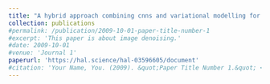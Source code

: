 ```yaml
---
title: "A hybrid approach combining cnns and variational modelling for blind image denoising"
collection: publications
#permalink: /publication/2009-10-01-paper-title-number-1
#excerpt: 'This paper is about image denoising.'
#date: 2009-10-01
#venue: 'Journal 1'
paperurl: 'https://hal.science/hal-03596605/document'
#citation: 'Your Name, You. (2009). &quot;Paper Title Number 1.&quot; <i>Journal 1</i>. 1(1).'
---
```





